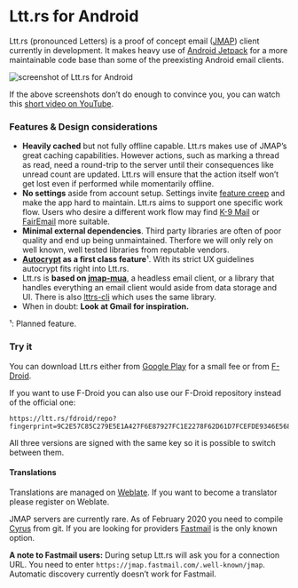# Ltt.rs for Android

Ltt.rs (pronounced Letters) is a proof of concept email ([JMAP](https://jmap.io/)) client currently
in development. It makes heavy use of [Android Jetpack](https://developer.android.com/jetpack/) for
a more maintainable code base than some of the preexisting Android email clients.

![screenshot of Ltt.rs for Android](https://gultsch.de/files/lttrs-android.png)

If the above screenshots don’t do enough to convince you, you can watch this
[short video on YouTube](https://www.youtube.com/watch?v=ArCuudFwJX4).

### Features & Design considerations

* **Heavily cached** but not fully offline capable. Ltt.rs makes use of JMAP’s great caching capabilities.
  However actions, such as marking a thread as read, need a round-trip to the server until their
  consequences like unread count are updated. Ltt.rs will ensure that the action itself won’t get lost even
  if performed while momentarily offline.
* **No settings** aside from account setup. Settings invite
  [feature creep](https://en.wikipedia.org/wiki/Feature_creep) and make the app hard to maintain. Ltt.rs
  aims to support one specific work flow. Users who desire a different work flow may find
  [K-9 Mail](https://github.com/k9mail/k-9) or [FairEmail](https://github.com/M66B/FairEmail) more suitable.
* **Minimal external dependencies**. Third party libraries are often of poor quality and end up being
  unmaintained. Therfore we will only rely on well known, well tested libraries from reputable vendors.
* **[Autocrypt](https://autocrypt.org/) as a first class feature**¹. With its strict UX guidelines autocrypt
  fits right into Ltt.rs.
* Ltt.rs is **based on [jmap-mua](https://github.com/iNPUTmice/jmap)**, a headless email client, or a
  library that handles everything an email client would aside from data storage and UI. There is also
  [lttrs-cli](https://github.com/iNPUTmice/lttrs-cli) which uses the same library.
* When in doubt: **Look at Gmail for inspiration.**

¹: Planned feature.

### Try it

You can download Ltt.rs either from
[Google Play](https://play.google.com/store/apps/details?id=rs.ltt.android) for
a small fee or from [F-Droid](https://f-droid.org/en/packages/rs.ltt.android).

If you want to use F-Droid you can also use our F-Droid repository instead of
the official one:
```
https://ltt.rs/fdroid/repo?fingerprint=9C2E57C85C279E5E1A427F6E87927FC1E2278F62D61D7FCEFDE9346E568CCF86
```

All three versions are signed with the same key so it is possible to switch between them.

#### Translations
Translations are managed on [Weblate](https://hosted.weblate.org/projects/ltt-rs/).
If you want to become a translator please register on Weblate.

JMAP servers are currently rare. As of February 2020 you need to compile 
[Cyrus](https://github.com/cyrusimap/cyrus-imapd) from git. If you are looking for providers
[Fastmail](https://www.fastmail.com/) is the only known option.


**A note to Fastmail users:** During setup Ltt.rs will ask you for a connection
URL. You need to enter `https://jmap.fastmail.com/.well-known/jmap`. Automatic
discovery currently doesn’t work for Fastmail.
